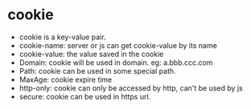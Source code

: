 # cookie
* cookie is a key-value pair.
* cookie-name: server or js can get cookie-value by its name
* cookie-value: the value saved in the cookie
* Domain: cookie will be used in domain. eg: a.bbb.ccc.com
* Path: cookie can be used in some special path.
* MaxAge: cookie expire time
* http-only: cookie can only be accessed by http, can't be used by js
* secure: cookie can be used in https url.
